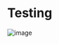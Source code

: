 # Testing
![image](https://github.com/user-attachments/assets/9e49d0e4-4dbd-4f14-8513-de748b5d8f7c)
